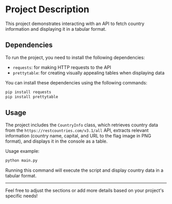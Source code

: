 
# Project Description

This project demonstrates interacting with an API to fetch country information and displaying it in a tabular format.

## Dependencies

To run the project, you need to install the following dependencies:
- `requests`: for making HTTP requests to the API
- `prettytable`: for creating visually appealing tables when displaying data

You can install these dependencies using the following commands:

```bash
pip install requests
pip install prettytable
```

## Usage

The project includes the `CountryInfo` class, which retrieves country data from the `https://restcountries.com/v3.1/all` API, extracts relevant information (country name, capital, and URL to the flag image in PNG format), and displays it in the console as a table.

Usage example:

```python
python main.py
```

Running this command will execute the script and display country data in a tabular format.

---

Feel free to adjust the sections or add more details based on your project's specific needs!
